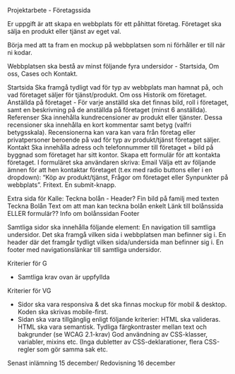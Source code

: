 Projektarbete - Företagssida

Er uppgift är att skapa en webbplats för ett påhittat företag. Företaget ska sälja en produkt eller tjänst av eget val.

Börja med att ta fram en mockup på webbplatsen som ni förhåller er till när ni kodar.

Webbplatsen ska bestå av minst följande fyra undersidor - Startsida, Om oss, Cases och Kontakt.

Startsida
Ska framgå tydligt vad för typ av webbplats man hamnat på, och vad företaget säljer för tjänst/produkt.
Om oss
Historik om företaget.
Anställda på företaget - För varje anställd ska det finnas bild, roll i företaget, samt en beskrivning på de anställda på företaget (minst 6 anställda).
Referenser
Ska innehålla kundrecensioner av produkt eller tjänster. Dessa recensioner ska innehålla en kort kommentar samt betyg (valfri betygsskala). Recensionerna kan vara kan vara från företag eller privatpersoner beroende på vad för typ av produkt/tjänst företaget säljer.
Kontakt
Ska innehålla adress och telefonnummer till företaget + bild på byggnad som företaget har sitt kontor.
Skapa ett formulär för att kontakta företaget. I formuläret ska användaren skriva:
Email
Välja ett av följande ämnen för att hen kontaktar företaget (t.ex med radio buttons eller i en dropdown): “Köp av produkt/tjänst, Frågor om företaget eller Synpunkter på webbplats”.
Fritext.
En submit-knapp.

Extra sida för Kalle:
Teckna bolån -
Header?
Fin bild på familj med texten Teckna Bolån
Text om att man kan teckna bolån enkelt
Länk till bolånssida ELLER formulär??
Info om bolånssidan
Footer

Samtliga sidor ska innehålla följande element:
En navigation till samtliga undersidor. Det ska framgå vilken sida i webbplatsen man befinner sig i.
En header där det framgår tydligt vilken sida/undersida man befinner sig i.
En footer med navigationslänkar till samtliga undersidor.

Kriterier för G

- Samtliga krav ovan är uppfyllda

Kriterier för VG

- Sidor ska vara responsiva & det ska finnas mockup för mobil & desktop. Koden ska skrivas mobile-first.
- Sidan ska vara tillgänglig enligt följande kriterier:
  HTML ska valideras.
  HTML ska vara semantisk.
  Tydliga färgkontraster mellan text och bakgrunder (se WCAG 2.1-krav)
  God användning av CSS-klasser, variabler, mixins etc. (Inga dubletter av CSS-deklarationer, flera CSS-regler som gör samma sak etc.

Senast inlämning 15 december/ Redovisning 16 december

